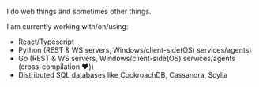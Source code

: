 I do web things and sometimes other things.

I am currently working with/on/using:
- React/Typescript
- Python (REST & WS servers, Windows/client-side(OS) services/agents)
- Go (REST & WS servers, Windows/client-side(OS) services/agents (cross-compilation ❤️))
- Distributed SQL databases like CockroachDB, Cassandra, Scylla
